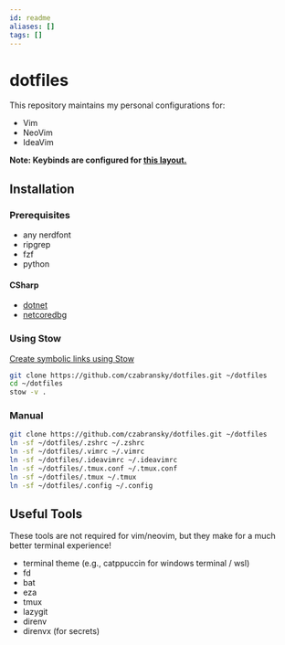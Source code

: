 ```yaml
---
id: readme
aliases: []
tags: []
---
```


# dotfiles

This repository maintains my personal configurations for:
 - Vim
 - NeoVim
 - IdeaVim

**Note: Keybinds are configured for [this layout.](https://configure.zsa.io/voyager/layouts/Qle9V/Wmoon/0)**  

## Installation

### Prerequisites
- any nerdfont
- ripgrep
- fzf
- python

#### CSharp
- [dotnet](https://dotnet.microsoft.com/en-us/download/visual-studio-sdks?cid=getdotnetsdk)
- [netcoredbg](https://github.com/Samsung/netcoredbg)

### Using Stow


[Create symbolic links using Stow](https://www.gnu.org/software/stow/)
```sh
git clone https://github.com/czabransky/dotfiles.git ~/dotfiles
cd ~/dotfiles
stow -v .
```

### Manual

```sh
git clone https://github.com/czabransky/dotfiles.git ~/dotfiles
ln -sf ~/dotfiles/.zshrc ~/.zshrc
ln -sf ~/dotfiles/.vimrc ~/.vimrc
ln -sf ~/dotfiles/.ideavimrc ~/.ideavimrc
ln -sf ~/dotfiles/.tmux.conf ~/.tmux.conf
ln -sf ~/dotfiles/.tmux ~/.tmux
ln -sf ~/dotfiles/.config ~/.config
```

## Useful Tools
These tools are not required for vim/neovim, but they make for a much better terminal experience!
- terminal theme (e.g., catppuccin for windows terminal / wsl)
- fd
- bat
- eza
- tmux
- lazygit
- direnv
- direnvx (for secrets)


